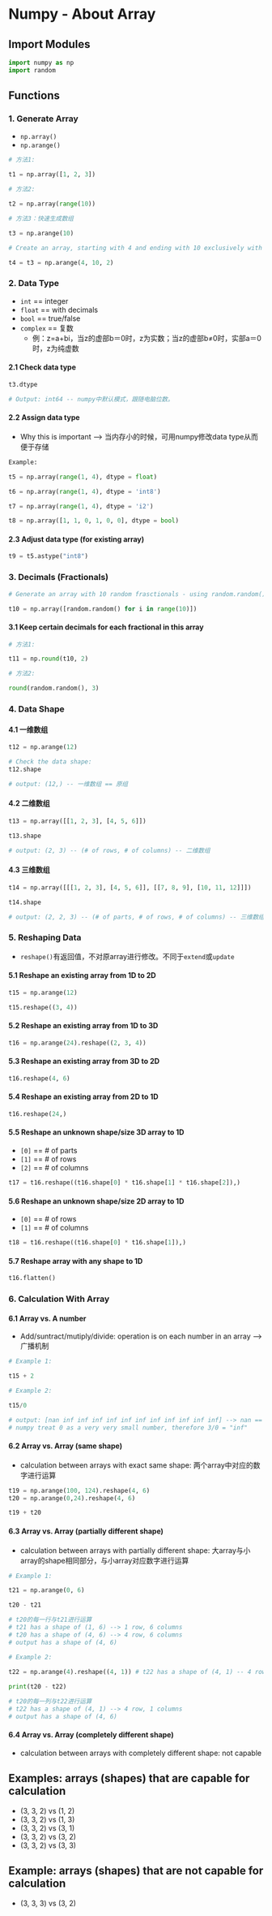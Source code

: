 # Numpy - About Array

## Import Modules
```python
import numpy as np
import random
```

## Functions
### 1. Generate Array
- ```np.array()```
- ```np.arange()```

```python
# 方法1:

t1 = np.array([1, 2, 3])
```
```python
# 方法2: 

t2 = np.array(range(10))
```
```python
# 方法3：快速生成数组

t3 = np.arange(10)
```
```python
# Create an array, starting with 4 and ending with 10 exclusively with step （步长/间隔）equals 2:

t4 = t3 = np.arange(4, 10, 2) 
```

### 2. Data Type
- ```int``` == integer
- ```float``` == with decimals
- ```bool``` == true/false
- ```complex``` == 复数
    - 例：z=a+bi，当z的虚部b＝0时，z为实数；当z的虚部b≠0时，实部a＝0时，z为纯虚数

#### 2.1 Check data type
```python
t3.dtype

# Output: int64 -- numpy中默认模式，跟随电脑位数。
```

#### 2.2 Assign data type
- Why this is important --> 当内存小的时候，可用numpy修改data type从而便于存储

```python
Example: 

t5 = np.array(range(1, 4), dtype = float)

t6 = np.array(range(1, 4), dtype = 'int8')

t7 = np.array(range(1, 4), dtype = 'i2')

t8 = np.array([1, 1, 0, 1, 0, 0], dtype = bool)
```

#### 2.3 Adjust data type (for existing array)
```python
t9 = t5.astype("int8")
```

### 3. Decimals (Fractionals) 
```python
# Generate an array with 10 random frasctionals - using random.random() --> 自动产生一个小数:

t10 = np.array([random.random() for i in range(10)])
```

#### 3.1 Keep certain decimals for each fractional in this array 
```python
# 方法1:

t11 = np.round(t10, 2)
```
```python
# 方法2:

round(random.random(), 3)
```

### 4. Data Shape 
#### 4.1 一维数组
```python
t12 = np.arange(12)

# Check the data shape:
t12.shape

# output: (12,) -- 一维数组 == 原组
```

#### 4.2 二维数组
```python
t13 = np.array([[1, 2, 3], [4, 5, 6]])

t13.shape 

# output: (2, 3) -- (# of rows, # of columns) -- 二维数组
```

#### 4.3 三维数组
```python
t14 = np.array([[[1, 2, 3], [4, 5, 6]], [[7, 8, 9], [10, 11, 12]]])

t14.shape

# output: (2, 2, 3) -- (# of parts, # of rows, # of columns) -- 三维数组
```

### 5. Reshaping Data 
- ```reshape()```有返回值，不对原array进行修改。不同于```extend```或```update```

#### 5.1 Reshape an existing array from 1D to 2D
```python
t15 = np.arange(12)

t15.reshape((3, 4))
```
#### 5.2 Reshape an existing array from 1D to 3D
```python
t16 = np.arange(24).reshape((2, 3, 4))
```
#### 5.3 Reshape an existing array from 3D to 2D
```python
t16.reshape(4, 6)
```
#### 5.4 Reshape an existing array from 2D to 1D
```python
t16.reshape(24,)
```
#### 5.5 Reshape an unknown shape/size 3D array to 1D
- ```[0]``` == # of parts
- ```[1]``` == # of rows
- ```[2]``` == # of columns

```python
t17 = t16.reshape((t16.shape[0] * t16.shape[1] * t16.shape[2]),) 
```
#### 5.6 Reshape an unknown shape/size 2D array to 1D
- ```[0]``` == # of rows
- ```[1]``` == # of columns

```python
t18 = t16.reshape((t16.shape[0] * t16.shape[1]),) 
```
#### 5.7 Reshape array with any shape to 1D 
```python
t16.flatten()
```

### 6. Calculation With Array

#### 6.1 Array vs. A number
- Add/suntract/mutiply/divide: operation is on each number in an array --> 广播机制

```python
# Example 1: 

t15 + 2
```
```python
# Example 2: 

t15/0

# output: [nan inf inf inf inf inf inf inf inf inf inf inf] --> nan == not a number; inf == infinity 
# numpy treat 0 as a very very small number, therefore 3/0 = "inf"
```
#### 6.2 Array vs. Array (same shape)
- calculation between arrays with exact same shape: 两个array中对应的数字进行运算

```python
t19 = np.arange(100, 124).reshape(4, 6)
t20 = np.arange(0,24).reshape(4, 6)
```
```python
t19 + t20
```
#### 6.3 Array vs. Array (partially different shape)
- calculation between arrays with partially different shape: 大array与小array的shape相同部分，与小array对应数字进行运算

```python
# Example 1: 

t21 = np.arange(0, 6)

t20 - t21

# t20的每一行与t21进行运算  
# t21 has a shape of (1, 6) --> 1 row, 6 columns
# t20 has a shape of (4, 6) --> 4 row, 6 columns
# output has a shape of (4, 6)
```
```python
# Example 2: 

t22 = np.arange(4).reshape((4, 1)) # t22 has a shape of (4, 1) -- 4 row, 1 columns 
    
print(t20 - t22)  

# t20的每一列与t22进行运算  
# t22 has a shape of (4, 1) --> 4 row, 1 columns 
# output has a shape of (4, 6)
```

#### 6.4 Array vs. Array (completely different shape)
- calculation between arrays with completely different shape: not capable 

## Examples: arrays (shapes) that are capable for calculation 
- (3, 3, 2) vs (1, 2)
- (3, 3, 2) vs (1, 3)
- (3, 3, 2) vs (3, 1)
- (3, 3, 2) vs (3, 2)
- (3, 3, 2) vs (3, 3)


## Example: arrays (shapes) that are not capable for calculation 
- (3, 3, 3) vs (3, 2)

